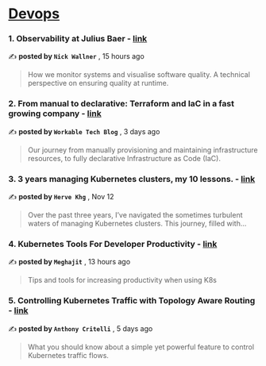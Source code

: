 
<h1><a href=https://medium.com/tag/devops/recommended target="_blank" rel="noopener noreferrer">Devops</a></h1>
<h3>1. Observability at Julius Baer - <a href=https://medium.com/juliusbaerengineering/observability-at-julius-baer-4846dddcf6a0?source=tag_recommended_feed---------0-84----------devops----------c24a0113_67a9_4374_934c_8a12abbf621d------- target="_blank" rel="noopener noreferrer">link</a></h3>

✍️ **posted by `Nick Wallner`** <date> , 15 hours ago</date>

<blockquote>How we monitor systems and visualise software quality. A technical perspective on ensuring quality at runtime.</blockquote>

<h3>2. From manual to declarative: Terraform and IaC in a fast growing company - <a href=https://medium.com/@workabletechblog/from-manual-to-declarative-our-journey-with-terraform-and-iac-c95e6778f3f0?source=tag_recommended_feed---------1-107----------devops----------c24a0113_67a9_4374_934c_8a12abbf621d------- target="_blank" rel="noopener noreferrer">link</a></h3>

✍️ **posted by `Workable Tech Blog`** <date> , 3 days ago</date>

<blockquote>Our journey from manually provisioning and maintaining infrastructure resources, to fully declarative Infrastructure as Code (IaC).</blockquote>

<h3>3. 3 years managing Kubernetes clusters, my 10 lessons. - <a href=https://medium.com/@hervekhg/3-years-managing-kubernetes-clusters-my-10-lessons-b565a5509f0e?source=tag_recommended_feed---------2-85----------devops----------c24a0113_67a9_4374_934c_8a12abbf621d------- target="_blank" rel="noopener noreferrer">link</a></h3>

✍️ **posted by `Herve Khg`** <date> , Nov 12</date>

<blockquote>Over the past three years, I’ve navigated the sometimes turbulent waters of managing Kubernetes clusters. This journey, filled with…</blockquote>

<h3>4. Kubernetes Tools For Developer Productivity - <a href=https://medium.com/@megh319/kubernetes-tools-for-developer-productivity-88216662e4cd?source=tag_recommended_feed---------3-84----------devops----------c24a0113_67a9_4374_934c_8a12abbf621d------- target="_blank" rel="noopener noreferrer">link</a></h3>

✍️ **posted by `Meghajit`** <date> , 13 hours ago</date>

<blockquote>Tips and tools for increasing productivity when using K8s</blockquote>

<h3>5. Controlling Kubernetes Traffic with Topology Aware Routing - <a href=https://medium.com/itnext/controlling-kubernetes-traffic-with-topology-aware-routing-9b1d51a43bd7?source=tag_recommended_feed---------4-107----------devops----------c24a0113_67a9_4374_934c_8a12abbf621d------- target="_blank" rel="noopener noreferrer">link</a></h3>

✍️ **posted by `Anthony Critelli`** <date> , 5 days ago</date>

<blockquote>What you should know about a simple yet powerful feature to control Kubernetes traffic flows.</blockquote>

